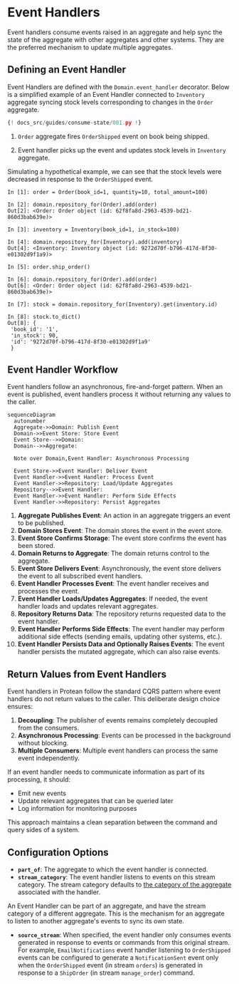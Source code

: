 # Event Handlers

Event handlers consume events raised in an aggregate and help sync the state of
the aggregate with other aggregates and other systems. They are the preferred
mechanism to update multiple aggregates.

## Defining an Event Handler

Event Handlers are defined with the `Domain.event_handler` decorator. Below is
a simplified example of an Event Handler connected to `Inventory` aggregate
syncing stock levels corresponding to changes in the `Order` aggregate.

```python hl_lines="26-27 44"
{! docs_src/guides/consume-state/001.py !}
```

1. `Order` aggregate fires `OrderShipped` event on book being shipped.

2. Event handler picks up the event and updates stock levels in `Inventory`
aggregate.

Simulating a hypothetical example, we can see that the stock levels were
decreased in response to the `OrderShipped` event.

```shell hl_lines="21"
In [1]: order = Order(book_id=1, quantity=10, total_amount=100)

In [2]: domain.repository_for(Order).add(order)
Out[2]: <Order: Order object (id: 62f8fa8d-2963-4539-bd21-860d3bab639e)>

In [3]: inventory = Inventory(book_id=1, in_stock=100)

In [4]: domain.repository_for(Inventory).add(inventory)
Out[4]: <Inventory: Inventory object (id: 9272d70f-b796-417d-8f30-e01302d9f1a9)>

In [5]: order.ship_order()

In [6]: domain.repository_for(Order).add(order)
Out[6]: <Order: Order object (id: 62f8fa8d-2963-4539-bd21-860d3bab639e)>

In [7]: stock = domain.repository_for(Inventory).get(inventory.id)

In [8]: stock.to_dict()
Out[8]: {
 'book_id': '1',
 'in_stock': 90,
 'id': '9272d70f-b796-417d-8f30-e01302d9f1a9'
 }
```

## Event Handler Workflow

Event handlers follow an asynchronous, fire-and-forget pattern. When an event is published, event handlers process it without returning any values to the caller.

```mermaid
sequenceDiagram
  autonumber
  Aggregate->>Domain: Publish Event
  Domain->>Event Store: Store Event
  Event Store-->>Domain: 
  Domain-->>Aggregate: 
  
  Note over Domain,Event Handler: Asynchronous Processing
  
  Event Store->>Event Handler: Deliver Event
  Event Handler->>Event Handler: Process Event
  Event Handler->>Repository: Load/Update Aggregates
  Repository-->>Event Handler: 
  Event Handler->>Event Handler: Perform Side Effects
  Event Handler->>Repository: Persist Aggregates
```

1. **Aggregate Publishes Event**: An action in an aggregate triggers an event to be published.
2. **Domain Stores Event**: The domain stores the event in the event store.
3. **Event Store Confirms Storage**: The event store confirms the event has been stored.
4. **Domain Returns to Aggregate**: The domain returns control to the aggregate.
5. **Event Store Delivers Event**: Asynchronously, the event store delivers the event to all subscribed event handlers.
6. **Event Handler Processes Event**: The event handler receives and processes the event.
7. **Event Handler Loads/Updates Aggregates**: If needed, the event handler loads and updates relevant aggregates.
8. **Repository Returns Data**: The repository returns requested data to the event handler.
9. **Event Handler Performs Side Effects**: The event handler may perform additional side effects (sending emails, updating other systems, etc.).
10. **Event Handler Persists Data and Optionally Raises Events**: The event handler persists the mutated aggregate, which can also raise events.

## Return Values from Event Handlers

Event handlers in Protean follow the standard CQRS pattern where event handlers do not return values to the caller. This deliberate design choice ensures:

1. **Decoupling**: The publisher of events remains completely decoupled from the consumers.
2. **Asynchronous Processing**: Events can be processed in the background without blocking.
3. **Multiple Consumers**: Multiple event handlers can process the same event independently.

If an event handler needs to communicate information as part of its processing, it should:
- Emit new events 
- Update relevant aggregates that can be queried later
- Log information for monitoring purposes

This approach maintains a clean separation between the command and query sides of a system.

## Configuration Options

- **`part_of`**: The aggregate to which the event handler is connected.
- **`stream_category`**: The event handler listens to events on this stream
category. The stream category defaults to
[the category of the aggregate](../domain-definition/aggregates.md#stream_category)
associated with the handler.

An Event Handler can be part of an aggregate, and have the stream category of
a different aggregate. This is the mechanism for an aggregate to listen to
another aggregate's events to sync its own state.
- **`source_stream`**: When specified, the event handler only consumes events
generated in response to events or commands from this original stream.
For example, `EmailNotifications` event handler listening to `OrderShipped`
events can be configured to generate a `NotificationSent` event only when the
`OrderShipped` event (in stream `orders`) is generated in response to a
`ShipOrder` (in stream `manage_order`) command.
